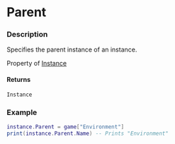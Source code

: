 # Parent
### Description
Specifies the parent instance of an instance.

Property of [Instance](/classes/Instance/)

#### Returns
`Instance`

### Example
```lua
instance.Parent = game["Environment"]
print(instance.Parent.Name) -- Prints "Environment"
```